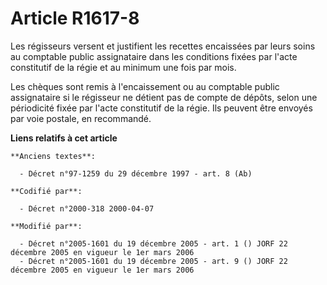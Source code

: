 # Article R1617-8

Les régisseurs versent et justifient les recettes encaissées par leurs soins au comptable public assignataire dans les
conditions fixées par l'acte constitutif de la régie et au minimum une fois par mois.

Les chèques sont remis à l'encaissement ou au comptable public assignataire si le régisseur ne détient pas de compte de
dépôts, selon une périodicité fixée par l'acte constitutif de la régie. Ils peuvent être envoyés par voie postale, en
recommandé.

**Liens relatifs à cet article**

	**Anciens textes**:

	  - Décret n°97-1259 du 29 décembre 1997 - art. 8 (Ab)

	**Codifié par**:

	  - Décret n°2000-318 2000-04-07

	**Modifié par**:

	  - Décret n°2005-1601 du 19 décembre 2005 - art. 1 () JORF 22 décembre 2005 en vigueur le 1er mars 2006
	  - Décret n°2005-1601 du 19 décembre 2005 - art. 9 () JORF 22 décembre 2005 en vigueur le 1er mars 2006
